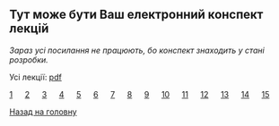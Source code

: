 ## Тут може бути **Ваш** електронний конспект лекцій

_Зараз усі посилання не працюють, бо конспект знаходить у стані розробки._

Усі лекції: [pdf](00.pdf)

[1](01.pdf) &emsp; [2](02.pdf) &emsp; [3](03.pdf) &emsp; [4](04.pdf) &emsp; [5](05.pdf) &emsp; [6](06.pdf) &emsp; [7](07.pdf) &emsp; [8](08.pdf) &emsp; [9](09.pdf) &emsp; [10](10.pdf) &emsp; [11](11.pdf) &emsp; [12](12.pdf) &emsp; [13](13.pdf) &emsp; [14](14.pdf) &emsp; [15](15.pdf)

[Назад на головну](../README.md)
